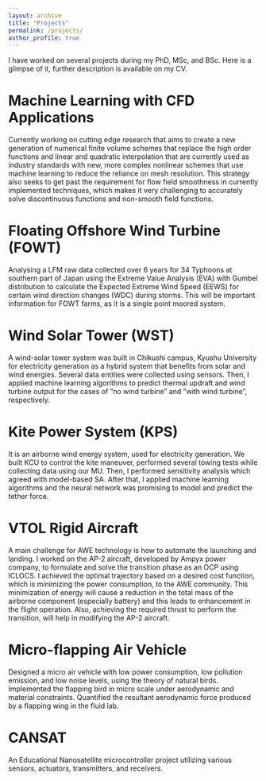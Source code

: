 ```yaml
---
layout: archive
title: "Projects"
permalink: /projects/
author_profile: true
---
```


I have worked on several projects during my PhD, MSc, and BSc. Here is a glimpse of it, further description is available on my CV.

Machine Learning with CFD Applications
======

Currently working on cutting edge research that aims to create a new generation of numerical finite volume schemes that replace the high order functions and linear and quadratic interpolation that are currently used as industry standards with new, more complex nonlinear schemes that use machine learning to reduce the reliance on mesh resolution. This strategy also seeks to get past the requirement for flow field smoothness in currently implemented techniques, which makes it very challenging to accurately solve discontinuous functions and non-smooth field functions.

Floating Offshore Wind Turbine (FOWT)
======

Analysing a LFM raw data collected over 6 years for 34 Typhoons at southern part of Japan using the Extreme Value Analysis (EVA) with Gumbel distribution to calculate the Expected Extreme Wind Speed (EEWS) for certain wind direction changes (WDC) during storms. This will be important information for FOWT farms, as it is a single point moored system.

Wind Solar Tower (WST)
======

A wind-solar tower system was built in Chikushi campus, Kyushu University for electricity generation as a hybrid system that benefits from solar and wind energies. Several data entities were collected using sensors. Then, I applied machine learning algorithms to predict thermal updraft and wind turbine output for the cases of ”no wind turbine” and ”with wind turbine”, respectively.

Kite Power System (KPS)
======

It is an airborne wind energy system, used for electricity generation. We built KCU to control the kite maneuver, performed several towing tests while collecting data using our MU. Then, I performed sensitivity analysis which agreed with model-based SA. After that, I applied machine learning algorithms and the neural network was promising to model and predict the tether force.

VTOL Rigid Aircraft
======

A main challenge for AWE technology is how to automate the launching and landing. I worked on the AP-2 aircraft, developed by Ampyx power company, to formulate and solve the transition phase as an OCP using ICLOCS. I achieved the optimal trajectory based on a desired cost function, which is minimizing the power consumption, to the AWE community. This minimization of energy will cause a reduction in the total mass of the airborne component (especially battery) and this leads to enhancement in the flight operation. Also, achieving the required thrust to perform the transition, will help in modifying the AP-2 aircraft.

Micro-flapping Air Vehicle
======

Designed a micro air vehicle with low power consumption, low pollution emission, and low noise levels, using the theory of natural birds. Implemented the flapping bird in micro scale under aerodynamic and material constraints. Quantified the resultant aerodynamic force produced by a flapping wing in the fluid lab.

CANSAT
======

An Educational Nanosatellite microcontroller project utilizing various sensors, actuators, transmitters, and receivers.
